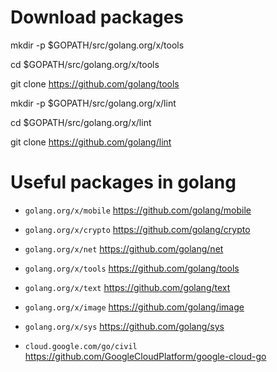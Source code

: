 # Download packages
mkdir -p $GOPATH/src/golang.org/x/tools

cd $GOPATH/src/golang.org/x/tools

git clone https://github.com/golang/tools

mkdir -p $GOPATH/src/golang.org/x/lint

cd $GOPATH/src/golang.org/x/lint

git clone https://github.com/golang/lint

# Useful packages in golang 
- `golang.org/x/mobile` https://github.com/golang/mobile
- `golang.org/x/crypto` https://github.com/golang/crypto
- `golang.org/x/net` https://github.com/golang/net
- `golang.org/x/tools` https://github.com/golang/tools
- `golang.org/x/text` https://github.com/golang/text
- `golang.org/x/image` https://github.com/golang/image
- `golang.org/x/sys` https://github.com/golang/sys

- `cloud.google.com/go/civil` https://github.com/GoogleCloudPlatform/google-cloud-go
